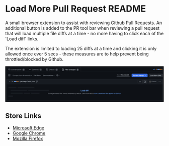 # Load More Pull Request README
A small browser extension to assist with reviewing Github Pull Requests.  An additional button is added to the PR tool bar when reviewing a pull request that will load multiple file diffs at a time - no more having to click each of the 'Load diff' links.

The extension is limited to loading 25 diffs at a time and clicking it is only allowed once ever 5 secs - these measures are to help prevent being throttled/blocked by Github.

![Load More Pull Request - Screenshot](https://raw.githubusercontent.com/chrisbibby/load-more-pr/main/images/screenshot.png "Load More Diffs button added page")

## Store Links
- [Microsoft Edge](https://microsoftedge.microsoft.com/addons/detail/load-more-pull-request/kjpkmiidagoaogongfodilidoajmibdg) 
- [Google Chrome](https://chrome.google.com/webstore/detail/load-more-pull-request/elpanehbmbcebclnioijeadngjcfpjid)
- [Mozilla Firefox](https://addons.mozilla.org/en-GB/firefox/addon/load-more-pull-request/) 
